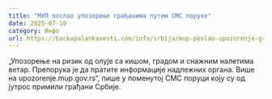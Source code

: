 ```yaml
---
title: "МУП послао упозорење грађанима путем СМС поруке"
date: 2025-07-10
category: Инфо
url: https://backapalankavesti.com/info/srbija/mup-poslao-upozorenje-gradjanima-putem-sms-poruke/
---
```


„Упозорење на ризик од олује са кишом, градом и снажним налетима ветар. Препорука је да пратите информације надлежних органа. Више на upozorenje.mup.gov.rs“, пише у поменутој СМС поруци коју су од јутрос примили грађани Србије.
